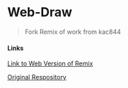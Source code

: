 # Web-Draw
> Fork Remix of work from kac844

#### Links
[Link to Web Version of Remix](https://i6.cims.nyu.edu/~sr4670/380/web-draw-1/index.html)

[Original Respository](https://github.com/kac844/web-draw)
